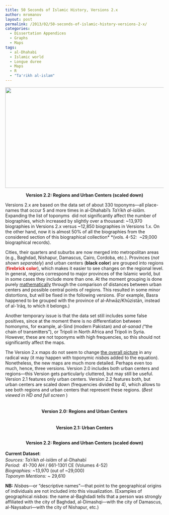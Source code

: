 ```yaml
---
title: 50 Seconds of Islamic History, Versions 2.x
author: mromanov
layout: post
permalink: /2013/02/50-seconds-of-islamic-history-versions-2-x/
categories:
  - Dissertation Appendices
  - Graphs
  - Maps
tags:
  - al-Dhahabi
  - Islamic world
  - Longue duree
  - Maps
  - R
  - "Ta'rikh al-islam"
---
```

<p style="text-align: center;">
  <a href="http://alraqmiyyat.org/wp-content/uploads/2013/02/50-Seconds-Version2.2-0.1sec_LastFreeze1.gif"><img class="aligncenter  wp-image-725" title="50-Seconds-Version2.2-0.1sec_LastFreeze" src="http://alraqmiyyat.org/wp-content/uploads/2013/02/50-Seconds-Version2.2-0.1sec_LastFreeze1.gif" alt="" width="600" height="319" /></a>
</p>

<p style="text-align: center;">
  <strong>Version 2.2: <strong>Regions and Urban Centers (scaled down)</strong></strong>
</p>

Versions 2.x are based on the data set of about 330 toponyms—all place-names that occur 5 and more times in al-Dhahabī’s *Taʾrīkh al-islām*. Expanding the list of toponyms  did not significantly affect the number of biographies, which increased by slightly over a thousand: ~13,970 biographies in Versions 2.x versus ~12,850 biographies in Versions 1.x. On the other hand, now it is almost 50% of all the biographies from the considered section of this biographical collection* *(vols. 4-52:  ~29,000 biographical records).

Cities, their quarters and suburbs are now merged into metropolitan areas (e.g., Baghdad, Nishapur, Damascus, Cairo, Cordoba, etc.). Provinces (*not shown separately*) and urban centers (**black color**) are grouped into regions (<span style="color: #d20e0e;"><strong>firebrick color</strong></span>), which makes it easier to see changes on the regional level. In general, regions correspond to major provinces of the Islamic world, but in some cases they include more than one. At the moment grouping is done purely [mathematically][1] through the comparison of distances between urban centers and possible central points of regions. This resulted in some minor distortions, but will be fixed in the following versions. (For example, Basra happened to be grouped with the province of al-Ahwāz/Khūzistān, instead of al-ʿIrāq, to which it belongs.)

<!--more-->

Another temporary issue is that the data set still includes some false positives, since at the moment there is no differentiation between homonyms, for example, al-Sind (modern Pakistan) and *al-sanad (*“the chain of transmitters”), or Tripoli in North Africa and Tripoli in Syria. However, these are not toponyms with high frequencies, so this should not significantly affect the maps.

The Version 2.x maps do not seem to change [the overall picture][2] in any radical way (it may happen with toponymic *nisba*s added to the equation). Nonetheless, the new maps are much more detailed. Perhaps even too much, hence, three versions. Version 2.0 includes both urban centers and regions—this Version gets particularly cluttered, but may still be useful. Version 2.1 features only urban centers. Version 2.2 features both, but urban centers are scaled down (frequencies divided by 4), which allows to see both regions and urban centers that represent these regions. (*Best viewed in HD and full screen* )

<p style="text-align: center;">
  <span class='embed-youtube' style='text-align:center; display: block;'></span><br /> <strong style="line-height: 1.7;">Version 2.0: Regions and Urban Centers</strong>
</p>

<p style="text-align: center;">
  <span class='embed-youtube' style='text-align:center; display: block;'></span><br /> <strong>Version 2.1: Urban Centers</strong>
</p>

<p style="text-align: center;">
  <span class='embed-youtube' style='text-align:center; display: block;'></span><br /> <strong>Version 2.2: <strong>Regions and Urban Centers (scaled down)</strong></strong>
</p>

<strong style="line-height: 1.7;">Current Dataset</strong><span style="line-height: 1.7;">:</span>  
*Sources:* *Taʾrīkh al-islām* of al-Dhahabī  
*Period:*  41-700 AH / 661-1301 CE (Volumes 4-52)  
*Biographies:* ~13,970 (out of ~29,000)  
*Toponym Mentions:* ~ 29,610

**NB:** *Nisba*s—or “descriptive names”—that point to the geographical origins of individuals are not included into this visualization. (Examples of geographical *nisba*s: the name al-Baghdadi tells that a person was strongly affiliated with the city of Baghdad, al-Dimashqi—with the city of Damascus, al-Naysaburi—with the city of Nishapur, etc.)

 [1]: http://en.wikipedia.org/wiki/Pythagorean_theorem "Pythagorean theorem"
 [2]: http://alraqmiyyat.org/2013/01/islamicworldof661-1300/